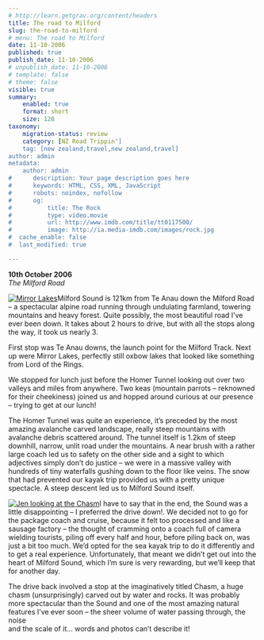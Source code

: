 ```yaml
---
# http://learn.getgrav.org/content/headers
title: The road to Milford
slug: the-road-to-milford
# menu: The road to Milford
date: 11-10-2006
published: true
publish_date: 11-10-2006
# unpublish_date: 11-10-2006
# template: false
# theme: false
visible: true
summary:
    enabled: true
    format: short
    size: 128
taxonomy:
    migration-status: review
    category: [NZ Road Trippin']
    tag: [new zealand,travel,new zealand,travel]
author: admin
metadata:
    author: admin
#      description: Your page description goes here
#      keywords: HTML, CSS, XML, JavaScript
#      robots: noindex, nofollow
#      og:
#          title: The Rock
#          type: video.movie
#          url: http://www.imdb.com/title/tt0117500/
#          image: http://ia.media-imdb.com/images/rock.jpg
#  cache_enable: false
#  last_modified: true

---
```


**10th October 2006**  
*The Milford Road*

[![](http://user47216.vs.easily.co.uk/wp-content/uploads/2008/12/mirrorlakes.jpg "Mirror Lakes")](http://user47216.vs.easily.co.uk/wp-content/uploads/2008/12/mirrorlakes.jpg)Milford Sound is 121km from Te Anau down the Milford Road – a spectacular alpine road running through undulating farmland, towering mountains and heavy forest. Quite possibly, the most beautiful road I’ve ever been down. It takes about 2 hours to drive, but with all the stops along the way, it took us nearly 3.

First stop was Te Anau downs, the launch point for the Milford Track. Next up were Mirror Lakes, perfectly still oxbow lakes that looked like something from Lord of the Rings.

We stopped for lunch just before the Homer Tunnel looking out over two valleys and miles from anywhere. Two keas (mountain parrots – reknowned for their cheekiness) joined us and hopped around curious at our presence – trying to get at our lunch!

The Homer Tunnel was quite an experience, it’s preceded by the most amazing avalanche carved landscape, really steep mountains with avalanche debris scattered around. The tunnel itself is 1.2km of steep downhill, narrow, unlit road under the mountains. A near brush with a rather large coach led us to safety on the other side and a sight to which adjectives simply don’t do justice – we were in a massive valley with hundreds of tiny waterfalls gushing down to the floor like veins. The snow that had prevented our kayak trip provided us with a pretty unique spectacle. A steep descent led us to Milford Sound itself.

[![](http://user47216.vs.easily.co.uk/wp-content/uploads/2008/12/chasm.jpg "Jen looking at the Chasm")](http://user47216.vs.easily.co.uk/wp-content/uploads/2008/12/chasm.jpg)I have to say that in the end, the Sound was a little disappointing – I preferred the drive down!. We decided not to go for the package coach and cruise, because it felt too processed and like a sausage factory – the thought of cramming onto a coach full of camera wielding tourists, piling off every half and hour, before piling back on, was just a bit too much. We’d opted for the sea kayak trip to do it differently and to get a real experience. Unfortunately, that meant we didn’t get out into the heart of Milford Sound, which I’m sure is very rewarding, but we’ll keep that for another day.

The drive back involved a stop at the imaginatively titled Chasm, a huge chasm (unsurprisingly) carved out by water and rocks. It was probably more spectacular than the Sound and one of the most amazing natural features I’ve ever soon – the sheer volume of water passing through, the noise  
 and the scale of it… words and photos can’t describe it!